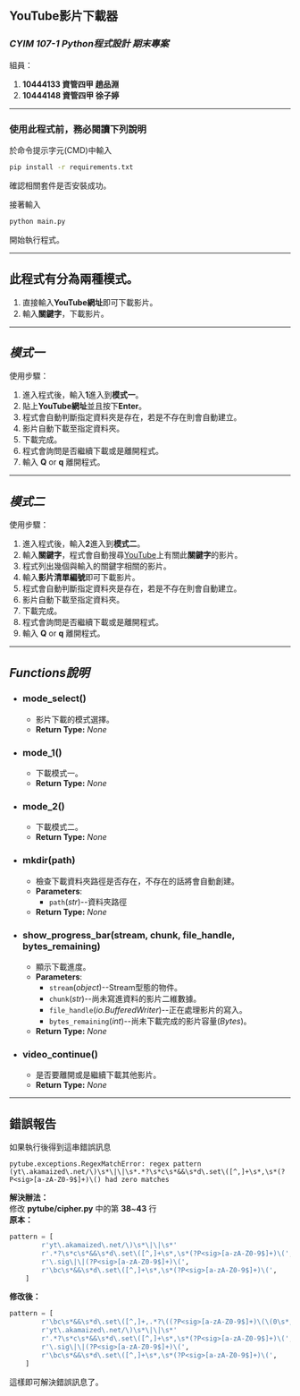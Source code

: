 ## **YouTube影片下載器**

### **_CYIM 107-1 Python程式設計 期末專案_**
組員：

1. **10444133 資管四甲 趙品淵**
2. **10444148 資管四甲 徐子婷**

---

### **使用此程式前，務必閱讀下列說明**

於命令提示字元(CMD)中輸入
``` bash
pip install -r requirements.txt
```
確認相關套件是否安裝成功。  

接著輸入
``` bash
python main.py
```
開始執行程式。

---

## **此程式有分為兩種模式。**

1. 直接輸入**YouTube網址**即可下載影片。
2. 輸入**關鍵字**，下載影片。

---

##  **_模式一_**
使用步驟：

1. 進入程式後，輸入**1**進入到**模式一**。
2. 貼上**YouTube網址**並且按下**Enter**。  
3. 程式會自動判斷指定資料夾是存在，若是不存在則會自動建立。
4. 影片自動下載至指定資料夾。
5. 下載完成。
6. 程式會詢問是否繼續下載或是離開程式。
7. 輸入 **Q** or **q** 離開程式。

---

##  **_模式二_**
使用步驟：

1. 進入程式後，輸入**2**進入到**模式二**。
2. 輸入**關鍵字**，程式會自動搜尋[YouTube](https://www.youtube.com/)上有關此**關鍵字**的影片。
3. 程式列出幾個與輸入的關鍵字相關的影片。
4. 輸入**影片清單編號**即可下載影片。
5. 程式會自動判斷指定資料夾是存在，若是不存在則會自動建立。
6. 影片自動下載至指定資料夾。
7. 下載完成。
8. 程式會詢問是否繼續下載或是離開程式。
9.  輸入 **Q** or **q** 離開程式。

---

## **_Functions說明_**

* ### **mode_select()**
    * 影片下載的模式選擇。  
    * **Return Type:** _None_
* ### **mode_1()**
    * 下載模式一。  
    * **Return Type:** _None_
* ### **mode_2()**
    * 下載模式二。  
    * **Return Type:** _None_
* ### **mkdir(path)**
    * 檢查下載資料夾路徑是否存在，不存在的話將會自動創建。
    * **Parameters**:
        * `path`(_str_)--資料夾路徑 
    * **Return Type:** _None_
* ### **show_progress_bar(stream, chunk, file_handle, bytes_remaining)**
    * 顯示下載進度。
    * **Parameters**:
        * `stream`(_object_)--Stream型態的物件。
        * `chunk`(_str_)--尚未寫進資料的影片二維數據。
        * `file_handle`(_io.BufferedWriter_)--正在處理影片的寫入。
        * `bytes_remaining`(_int_)--尚未下載完成的影片容量(_Bytes_)。           
    * **Return Type:** _None_
* ### **video_continue()**
    * 是否要離開或是繼續下載其他影片。  
    * **Return Type:** _None_

---

## **錯誤報告**

如果執行後得到這串錯誤訊息
```consloe
pytube.exceptions.RegexMatchError: regex pattern (yt\.akamaized\.net/\)\s*\|\|\s*.*?\s*c\s*&&\s*d\.set\([^,]+\s*,\s*(?P<sig>[a-zA-Z0-9$]+)\() had zero matches
```
**解決辦法：**  
修改 **pytube/cipher.py** 中的第 **38**~**43** 行  
**原本：**
```python
pattern = [
        r'yt\.akamaized\.net/\)\s*\|\|\s*'
        r'.*?\s*c\s*&&\s*d\.set\([^,]+\s*,\s*(?P<sig>[a-zA-Z0-9$]+)\(',
        r'\.sig\|\|(?P<sig>[a-zA-Z0-9$]+)\(',
        r'\bc\s*&&\s*d\.set\([^,]+\s*,\s*(?P<sig>[a-zA-Z0-9$]+)\(',
    ]
```
**修改後：**
```python
pattern = [
        r'\bc\s*&&\s*d\.set\([^,]+,.*?\((?P<sig>[a-zA-Z0-9$]+)\(\(0\s*,\s*window.decodeURIComponent',
        r'yt\.akamaized\.net/\)\s*\|\|\s*'
        r'.*?\s*c\s*&&\s*d\.set\([^,]+\s*,\s*(?P<sig>[a-zA-Z0-9$]+)\(',
        r'\.sig\|\|(?P<sig>[a-zA-Z0-9$]+)\(',
        r'\bc\s*&&\s*d\.set\([^,]+\s*,\s*(?P<sig>[a-zA-Z0-9$]+)\(',
    ]
```
這樣即可解決錯誤訊息了。
